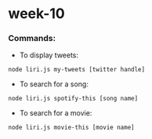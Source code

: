 # week-10

### Commands:

- To display tweets:

```
node liri.js my-tweets [twitter handle]
```

- To search for a song:

```
node liri.js spotify-this [song name]
```

- To search for a movie:

```
node liri.js movie-this [movie name]
```